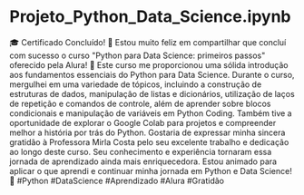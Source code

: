 # Projeto_Python_Data_Science.ipynb

<P>
  🎓 Certificado Concluído! 🚀
Estou muito feliz em compartilhar que concluí com sucesso o curso "Python para Data Science: primeiros passos" oferecido pela Alura! 🌟 Este curso me proporcionou uma sólida introdução aos fundamentos essenciais do Python para Data Science.
Durante o curso, mergulhei em uma variedade de tópicos, incluindo a construção de estruturas de dados, manipulação de listas e dicionários, utilização de laços de repetição e comandos de controle, além de aprender sobre blocos condicionais e manipulação de variáveis em Python Coding. Também tive a oportunidade de explorar o Google Colab para projetos e compreender melhor a história por trás do Python.
Gostaria de expressar minha sincera gratidão à Professora Mirla Costa pelo seu excelente trabalho e dedicação ao longo deste curso. Seu conhecimento e experiência tornaram essa jornada de aprendizado ainda mais enriquecedora.
Estou animado para aplicar o que aprendi e continuar minha jornada em Python e Data Science! 🚀
#Python #DataScience #Aprendizado #Alura #Gratidão
</P>
